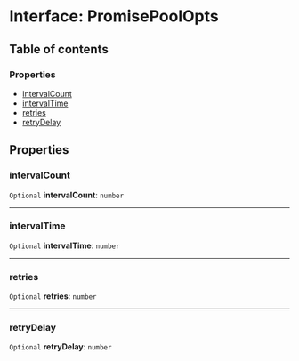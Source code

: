 # Interface: PromisePoolOpts

## Table of contents

### Properties

* [intervalCount](/auto-docs/utils/interfaces/PromisePoolOpts.md#intervalcount)
* [intervalTime](/auto-docs/utils/interfaces/PromisePoolOpts.md#intervaltime)
* [retries](/auto-docs/utils/interfaces/PromisePoolOpts.md#retries)
* [retryDelay](/auto-docs/utils/interfaces/PromisePoolOpts.md#retrydelay)

## Properties

### intervalCount

`Optional` **intervalCount**: `number`

***

### intervalTime

`Optional` **intervalTime**: `number`

***

### retries

`Optional` **retries**: `number`

***

### retryDelay

`Optional` **retryDelay**: `number`
